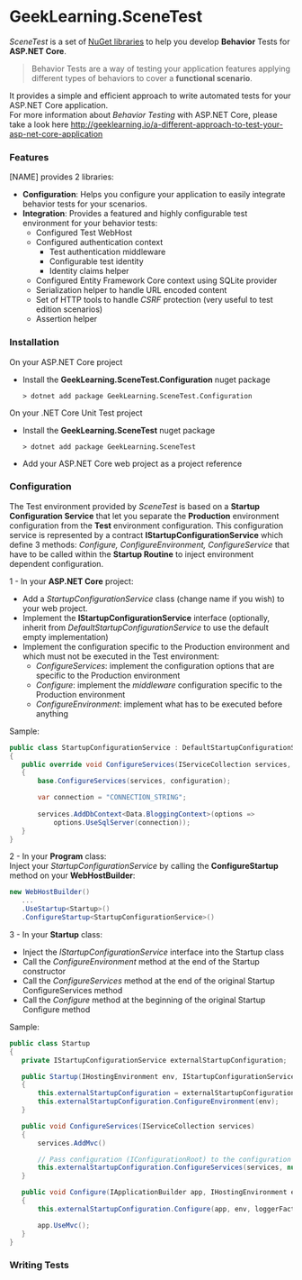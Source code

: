 # GeekLearning.SceneTest
*SceneTest* is a set of [NuGet libraries]() to help  you develop **Behavior** Tests for **ASP.NET Core**.  

>Behavior Tests are a way of testing your application features applying different types of behaviors to cover a **functional scenario**.  

It provides a simple and efficient approach to write automated tests for your ASP.NET Core application.  
For more information about *Behavior Testing* with ASP.NET Core, please take a look here http://geeklearning.io/a-different-approach-to-test-your-asp-net-core-application  

### Features
[NAME] provides 2 libraries:
* **Configuration**: Helps you configure your application to easily integrate behavior tests for your scenarios.
* **Integration**: Provides a featured and highly configurable test environment for your behavior tests:
  * Configured Test WebHost
  * Configured authentication context
    * Test authentication middleware 
    * Configurable test identity
    * Identity claims helper
  * Configured Entity Framework Core context using SQLite provider 
  * Serialization helper to handle URL encoded content 
  * Set of HTTP tools to handle *CSRF* protection (very useful to test edition scenarios)
  * Assertion helper

### Installation
On your ASP.NET Core project
* Install the **GeekLearning.SceneTest.Configuration** nuget package
  ```
  > dotnet add package GeekLearning.SceneTest.Configuration
  ```

On your .NET Core Unit Test project
* Install the **GeekLearning.SceneTest** nuget package
  ```
  > dotnet add package GeekLearning.SceneTest
  ```
* Add your ASP.NET Core web project as a project reference
### Configuration
The Test environment provided by *SceneTest* is based on a **Startup Configuration Service** that let you separate the **Production** environment configuration from the **Test** environment configuration.
This configuration service is represented by a contract **IStartupConfigurationService** which define 3 methods: *Configure, ConfigureEnvironment, ConfigureService* that have to be called within the **Startup Routine** to inject environment dependent configuration.  

1 - In your **ASP.NET Core** project:
* Add a *StartupConfigurationService* class (change name if you wish) to your web project.
* Implement the **IStartupConfigurationService** interface (optionally, inherit from *DefaultStartupConfigurationService* to use the default empty implementation)
* Implement the configuration specific to the Production environment and which must not be executed in the Test environment:
  * *ConfigureServices*: implement the configuration options that are specific to the Production environment
  * *Configure*: implement the *middleware* configuration specific to the Production environment
  * *ConfigureEnvironment*: implement what has to be executed before anything

 Sample:
 ```csharp
 public class StartupConfigurationService : DefaultStartupConfigurationService
{
    public override void ConfigureServices(IServiceCollection services, IConfigurationRoot configuration)
    {
        base.ConfigureServices(services, configuration);

        var connection = "CONNECTION_STRING";
            
        services.AddDbContext<Data.BloggingContext>(options =>
            options.UseSqlServer(connection));
    }
}
 ```
 
 2 - In your **Program** class:  
 Inject your *StartupConfigurationService* by calling the **ConfigureStartup** method on your **WebHostBuilder**:
 ```csharp
 new WebHostBuilder()
    ...
    .UseStartup<Startup>()
    .ConfigureStartup<StartupConfigurationService>()
 ```

 3 - In your **Startup** class:
 * Inject the *IStartupConfigurationService* interface into the Startup class
 * Call the *ConfigureEnvironment* method at the end of the Startup constructor
 * Call the *ConfigureServices* method at the end of the original Startup ConfigureServices method
 * Call the *Configure* method at the beginning of the original Startup Configure method
 
 Sample:
 ```csharp
public class Startup
{
    private IStartupConfigurationService externalStartupConfiguration;

    public Startup(IHostingEnvironment env, IStartupConfigurationService externalStartupConfiguration = null)
    {
        this.externalStartupConfiguration = externalStartupConfiguration;
        this.externalStartupConfiguration.ConfigureEnvironment(env);
    }

    public void ConfigureServices(IServiceCollection services)
    {
        services.AddMvc()

        // Pass configuration (IConfigurationRoot) to the configuration service if needed
        this.externalStartupConfiguration.ConfigureServices(services, null);
    }

    public void Configure(IApplicationBuilder app, IHostingEnvironment env, ILoggerFactory loggerFactory)
    {
        this.externalStartupConfiguration.Configure(app, env, loggerFactory);

        app.UseMvc();
    }
}

 ```

  

### Writing Tests
 

